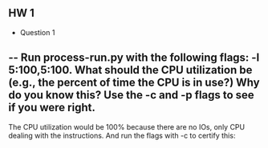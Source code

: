 ## HW 1

* Question 1

--
Run process-run.py with the following flags: -l 5:100,5:100.
What should the CPU utilization be 
(e.g., the percent of time the CPU is in use?) 
Why do you know this? Use the -c and -p flags to see if you were right.
--

The CPU utilization would be 100% because there are no IOs, only CPU dealing with the instructions.
And run the flags with -c to certify this:

```

```
